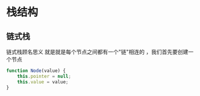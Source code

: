 # 栈结构
## 链式栈

链式栈顾名思义 就是就是每个节点之间都有一个"链"相连的 ，我们首先要创建一个节点

```javascript
function Node(value) {
	this.pointer = null;
	this.value = value;
}
```


